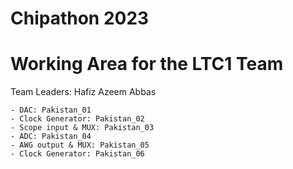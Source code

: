 # Chipathon 2023 
# Working Area for the LTC1 Team
Team Leaders: Hafiz Azeem Abbas

    - DAC: Pakistan_01	
    - Clock Generator: Pakistan_02
    - Scope input & MUX: Pakistan_03
    - ADC: Pakistan_04	
    - AWG output & MUX: Pakistan_05	
    - Clock Generator: Pakistan_06

